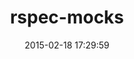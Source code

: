 ---
layout: post
title:  "rspec-mocks"
repo:   "rspec/rspec-mocks"
date:   2015-02-18 17:29:59
gemurl: http://github.com/rspec/rspec-mocks
---